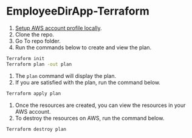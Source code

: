 # EmployeeDirApp-Terraform

1. [Setup AWS account profile locally](https://docs.aws.amazon.com/toolkit-for-visual-studio/latest/user-guide/keys-profiles-credentials.html).
1. Clone the repo.
1. Go To repo folder.
1. Run the commands below to create and view the plan.
```bash
Terraform init
Terraform plan -out plan
```
1. The `plan` command will display the plan. 
1. If you are satisfied with the plan, run the command below.
```bash
Terraform apply plan
```
1. Once the resources are created, you can view the resources in your AWS account.
1. To destroy the resources on AWS, run the command below.
```bash
Terraform destroy plan
```
